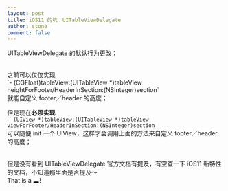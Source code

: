```yaml
---
layout: post
title: iOS11 的坑：UITableViewDelegate
author: stone
comment: false
---
```


UITableViewDelegate 的默认行为更改；<br />

<br />
之前可以仅仅实现<br />
`- (CGFloat)tableView:(UITableView *)tableView heightForFooter/HeaderInSection:(NSInteger)section`<br />
就能自定义 footer／header 的高度；<br />

但是现在**必须实现**<br />
`- (UIView *)tableView:(UITableView *)tableView viewForFooter/HeaderInSection:(NSInteger)section`<br />
可以随便 init 一个 UIView，这样才会调用上面的方法来自定义 footer／header 的高度；<br />

<br />
但是没有看到 UITableViewDelegate 官方文档有提及，有空查一下 iOS11 新特性的文档，不知道那里面是否提及～<br />
That is a 🕳️!
